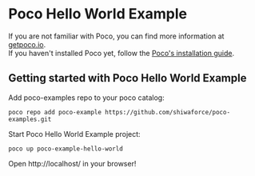 # Poco Hello World Example 

If you are not familiar with Poco, you can find more information at [getpoco.io](https://getpoco.io).   
If you haven't installed Poco yet, follow the [Poco's installation guide](https://getpoco.io/documentation/install/).


## Getting started with Poco Hello World Example
Add poco-examples repo to your poco catalog:
```
poco repo add poco-example https://github.com/shiwaforce/poco-examples.git
```
Start Poco Hello World Example project:
```
poco up poco-example-hello-world
``` 
Open http://localhost/ in your browser!
